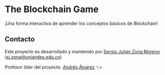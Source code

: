 # The Blockchain Game

¡Una forma interactiva de aprender los conceptos básicos de Blockchain!

## Contacto

Este proyecto es desarrollado y mantenido por [Sergio Julian Zona Moreno](https://github.com/SergioZona) (sj.zona@uniandes.edu.co)

Profesor líder del proyecto: [Andrés Álvarez](https://economia.uniandes.edu.co/alvarez) 👈
